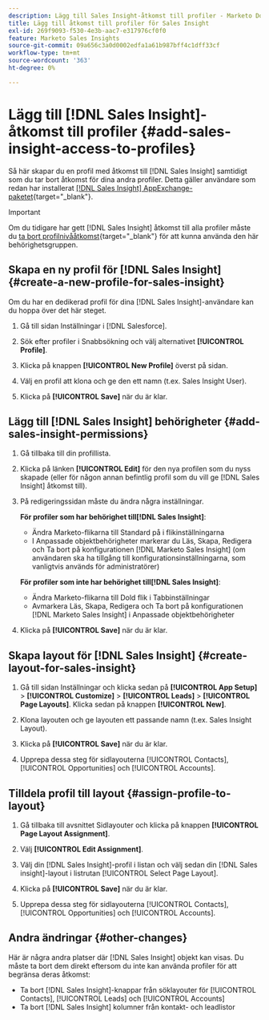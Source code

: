 ```yaml
---
description: Lägg till Sales Insight-åtkomst till profiler - Marketo Docs - produktdokumentation
title: Lägg till åtkomst till profiler för Sales Insight
exl-id: 269f9093-f530-4e3b-aac7-e317976cf0f0
feature: Marketo Sales Insights
source-git-commit: 09a656c3a0d0002edfa1a61b987bff4c1dff33cf
workflow-type: tm+mt
source-wordcount: '363'
ht-degree: 0%

---
```


# Lägg till [!DNL Sales Insight]-åtkomst till profiler {#add-sales-insight-access-to-profiles}

Så här skapar du en profil med åtkomst till [!DNL Sales Insight] samtidigt som du tar bort åtkomst för dina andra profiler. Detta gäller användare som redan har installerat [[!DNL Sales Insight] AppExchange-paketet](/help/marketo/product-docs/marketo-sales-insight/msi-for-salesforce/installation/install-marketo-sales-insight-package-in-salesforce-appexchange.md){target="_blank"}.

>[!IMPORTANT]
>
>Om du tidigare har gett [!DNL Sales Insight] åtkomst till alla profiler måste du [ta bort profilnivååtkomst](/help/marketo/product-docs/marketo-sales-insight/msi-for-salesforce/configuration/remove-sales-insight-access.md){target="_blank"} för att kunna använda den här behörighetsgruppen.

## Skapa en ny profil för [!DNL Sales Insight] {#create-a-new-profile-for-sales-insight}

Om du har en dedikerad profil för dina [!DNL Sales Insight]-användare kan du hoppa över det här steget.

1. Gå till sidan Inställningar i [!DNL Salesforce].

1. Sök efter profiler i Snabbsökning och välj alternativet **[!UICONTROL Profile]**.

1. Klicka på knappen **[!UICONTROL New Profile]** överst på sidan.

1. Välj en profil att klona och ge den ett namn (t.ex. Sales Insight User).

1. Klicka på **[!UICONTROL Save]** när du är klar.

## Lägg till [!DNL Sales Insight] behörigheter {#add-sales-insight-permissions}

1. Gå tillbaka till din profillista.

1. Klicka på länken **[!UICONTROL Edit]** för den nya profilen som du nyss skapade (eller för någon annan befintlig profil som du vill ge [!DNL Sales Insight] åtkomst till).

1. På redigeringssidan måste du ändra några inställningar.

   **För profiler som har behörighet till[!DNL Sales Insight]**:

   * Ändra Marketo-flikarna till Standard på i flikinställningarna
   * I Anpassade objektbehörigheter markerar du Läs, Skapa, Redigera och Ta bort på konfigurationen [!DNL Marketo Sales Insight] (om användaren ska ha tillgång till konfigurationsinställningarna, som vanligtvis används för administratörer)

   **För profiler som inte har behörighet till[!DNL Sales Insight]**:

   * Ändra Marketo-flikarna till Dold flik i Tabbinställningar
   * Avmarkera Läs, Skapa, Redigera och Ta bort på konfigurationen [!DNL Marketo Sales Insight] i Anpassade objektbehörigheter

1. Klicka på **[!UICONTROL Save]** när du är klar.

## Skapa layout för [!DNL Sales Insight] {#create-layout-for-sales-insight}

1. Gå till sidan Inställningar och klicka sedan på **[!UICONTROL App Setup]** > **[!UICONTROL Customize]** > **[!UICONTROL Leads]** > **[!UICONTROL Page Layouts]**. Klicka sedan på knappen **[!UICONTROL New]**.

1. Klona layouten och ge layouten ett passande namn (t.ex. Sales Insight Layout).

1. Klicka på **[!UICONTROL Save]** när du är klar.

1. Upprepa dessa steg för sidlayouterna [!UICONTROL Contacts], [!UICONTROL Opportunities] och [!UICONTROL Accounts].

## Tilldela profil till layout {#assign-profile-to-layout}

1. Gå tillbaka till avsnittet Sidlayouter och klicka på knappen **[!UICONTROL Page Layout Assignment]**.

1. Välj **[!UICONTROL Edit Assignment]**.

1. Välj din [!DNL Sales Insight]-profil i listan och välj sedan din [!DNL Sales insight]-layout i listrutan [!UICONTROL Select Page Layout].

1. Klicka på **[!UICONTROL Save]** när du är klar.

1. Upprepa dessa steg för sidlayouterna [!UICONTROL Contacts], [!UICONTROL Opportunities] och [!UICONTROL Accounts].

## Andra ändringar {#other-changes}

Här är några andra platser där [!DNL Sales Insight] objekt kan visas. Du måste ta bort dem direkt eftersom du inte kan använda profiler för att begränsa deras åtkomst:

* Ta bort [!DNL Sales Insight]-knappar från söklayouter för [!UICONTROL Contacts], [!UICONTROL Leads] och [!UICONTROL Accounts]
* Ta bort [!DNL Sales Insight] kolumner från kontakt- och leadlistor
